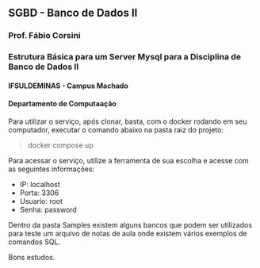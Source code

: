 ## SGBD - Banco de Dados II
### Prof. Fábio Corsini
### Estrutura Básica para um Server Mysql para a Disciplina de Banco de Dados II
#### IFSULDEMINAS - Campus Machado
#### Departamento de Computaação

Para utilizar o serviço, após clonar, basta, com o docker rodando em seu computador, executar o comando abaixo na pasta raiz do projeto:
> docker compose up

Para acessar o serviço, utilize a ferramenta de sua escolha e acesse com as seguintes informações:
* IP: localhost
* Porta: 3306
* Usuario: root
* Senha: password

Dentro da pasta Samples existem alguns bancos que podem ser utilizados para teste um arquivo de notas de aula onde existem vários exemplos de comandos SQL.

Bons estudos.
